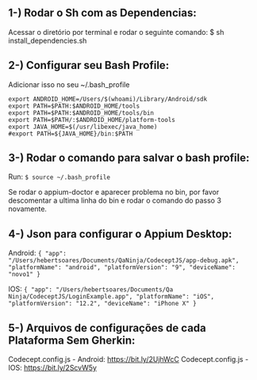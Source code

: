 
## 1-) Rodar o Sh com as Dependencias:

Acessar o diretório por terminal e rodar o seguinte comando:
$ sh install_dependencies.sh

## 2-) Configurar seu Bash Profile:

Adicionar isso no seu ~/.bash_profile
```
export ANDROID_HOME=/Users/$(whoami)/Library/Android/sdk
export PATH=$PATH:$ANDROID_HOME/tools
export PATH=$PATH:$ANDROID_HOME/tools/bin
export PATH=$PATH/:$ANDROID_HOME/platform-tools
export JAVA_HOME=$(/usr/libexec/java_home)
#export PATH=${JAVA_HOME}/bin:$PATH
```

## 3-) Rodar o comando para salvar o bash profile:
Run: `$ source ~/.bash_profile`


Se rodar o appium-doctor e aparecer problema no bin, por favor descomentar a ultima linha do bin e rodar o comando do passo 3 novamente.


## 4-) Json para configurar o Appium Desktop:
 Android: `{
  "app": "/Users/hebertsoares/Documents/QaNinja/CodeceptJS/app-debug.apk",
  "platformName": "android",
  "platformVersion": "9",
  "deviceName": "novo1"
}`

IOS: `{
  "app": "/Users/hebertsoares/Documents/Qa Ninja/CodeceptJS/LoginExample.app",
  "platformName": "iOS",
  "platformVersion": "12.2",
  "deviceName": "iPhone X"
}`

## 5-) Arquivos de configurações de cada Plataforma Sem Gherkin:
Codecept.config.js - Android: https://bit.ly/2UjhWcC
Codecept.config.js - IOS: https://bit.ly/2ScvW5y
